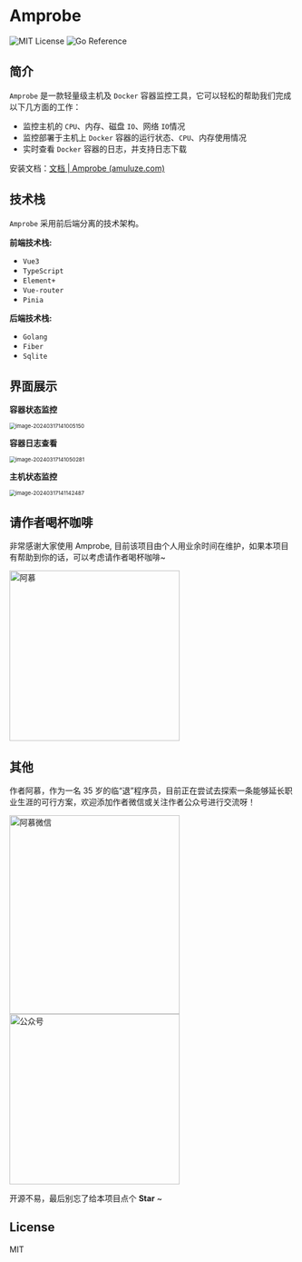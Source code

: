 # Amprobe

![MIT License](https://img.shields.io/badge/License-MIT-green.svg) ![Go Reference](https://pkg.go.dev/badge/github.com/shirou/gopsutil/v3.svg)

## 简介

`Amprobe` 是一款轻量级主机及 `Docker` 容器监控工具，它可以轻松的帮助我们完成以下几方面的工作：

- 监控主机的 `CPU`、内存、磁盘 `IO`、网络 `IO`情况
- 监控部署于主机上 `Docker` 容器的运行状态、`CPU`、内存使用情况
- 实时查看 `Docker` 容器的日志，并支持日志下载

安装文档：[文档 | Amprobe (amuluze.com)](https://amprobedoc.amuluze.com/)

## 技术栈

`Amprobe` 采用前后端分离的技术架构。

**前端技术栈:**

-   `Vue3`
-   `TypeScript`
-   `Element+`
-   `Vue-router`
-   `Pinia`

**后端技术栈:**

-   `Golang`
-   `Fiber`
-   `Sqlite`

## 界面展示

**容器状态监控**

<img src="https://cdn.jsdelivr.net/gh/amuluze/picgo@main/amprobe/202403171426847.png" alt="image-20240317141005150" style="zoom:67%;" />

**容器日志查看**

<img src="https://cdn.jsdelivr.net/gh/amuluze/picgo@main/amprobe/202403171444166.png" alt="image-20240317141050281" style="zoom:67%;" />

**主机状态监控**

<img src="https://cdn.jsdelivr.net/gh/amuluze/picgo@main/amprobe/202403171445450.png" alt="image-20240317141142487" style="zoom:67%;" />

## 请作者喝杯咖啡

非常感谢大家使用 Amprobe, 目前该项目由个人用业余时间在维护，如果本项目有帮助到你的话，可以考虑请作者喝杯咖啡~

<img src="https://cdn.jsdelivr.net/gh/amuluze/picgo@main/amprobe/202403171446310.jpg" alt="阿慕"  width="300" height="300" />

## 其他

作者阿慕，作为一名 35 岁的临“退”程序员，目前正在尝试去探索一条能够延长职业生涯的可行方案，欢迎添加作者微信或关注作者公众号进行交流呀！

<img src="https://cdn.jsdelivr.net/gh/amuluze/picgo@main/amprobe/202403171449114.jpg" alt="阿慕微信"  width="300" height="350" /> <img src="https://cdn.jsdelivr.net/gh/amuluze/picgo@main/amprobe/202403171450306.png" alt="公众号"  width="300" />

开源不易，最后别忘了给本项目点个 **Star** ~

## License

MIT

